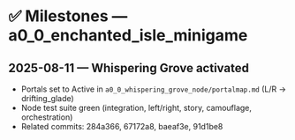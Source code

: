 # ✅ Milestones — a0_0_enchanted_isle_minigame

## 2025-08-11 — Whispering Grove activated

- Portals set to Active in `a0_0_whispering_grove_node/portalmap.md` (L/R → drifting_glade)
- Node test suite green (integration, left/right, story, camouflage, orchestration)
- Related commits: 284a366, 67172a8, baeaf3e, 91d1be8

